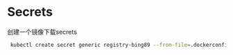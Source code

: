 # Secrets

创建一个镜像下载secrets

```bash
 kubectl create secret generic registry-bing89 --from-file=.dockerconfigjson=/root/.docker/config.json --type=kubernetes.io/dockerconfigjson
```